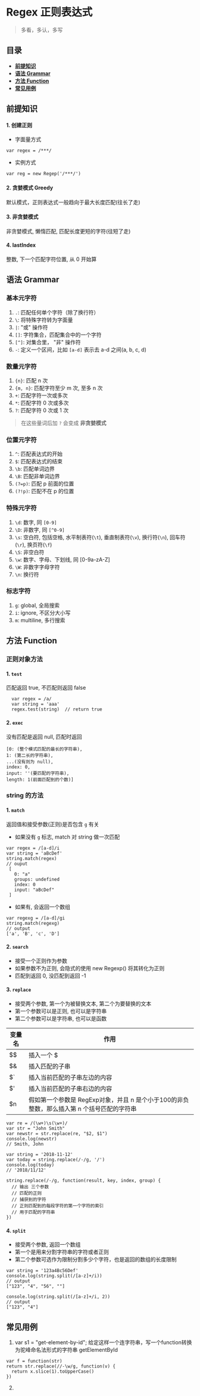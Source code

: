 # Regex 正则表达式

> 多看，多认，多写

## 目录

- **[前提知识](#前提知识)**
- **[语法 Grammar](#语法-grammar)**
- **[方法 Function](#方法-function)**
- **[常见用例](#常见用例)**

## 前提知识

#### 1. **创建正则**
- 字面量方式
```
var regex = /***/
```
- 实例方式
```
var reg = new Regep('/***/')
```
#### 2. **贪婪模式 Greedy**
默认模式，正则表达式一般趋向于最大长度匹配(往长了走)

#### 3. **非贪婪模式**
非贪婪模式, 懒惰匹配, 匹配长度更短的字符(往短了走)

#### 4. **lastIndex**
整数, 下一个匹配字符位置, 从 0 开始算

## 语法 Grammar

### 基本元字符

1. `.`: 匹配任何单个字符（除了换行符）
2. `\`: 将特殊字符转为字面量
3. `|`: "或" 操作符
4. `[]`: 字符集合，匹配集合中的一个字符
5. `[^]`: 对集合里， "非" 操作符
6. `-`: 定义一个区间，比如 `[a-d]` 表示去 a-d 之间(a, b, c, d)

### 数量元字符

1. `{n}`: 匹配 n 次
2. `{m, n}`: 匹配字符至少 m 次, 至多 n 次
3. `+`: 匹配字符一次或多次
4. `*`: 匹配字符 0 次或多次
5. `?`: 匹配字符 0 次或 1 次

> 在这些量词后加 `?` 会变成 **非贪婪模式**

### 位置元字符

1. `^`: 匹配表达式的开始
2. `$`: 匹配表达式的结束
3. `\b`: 匹配单词边界
4. `\B`: 匹配非单词边界
5. `(?=p)`: 匹配 p 前面的位置
6. `(?!p)`: 匹配不在 p 的位置

### 特殊元字符

1. `\d`: 数字, 同 `[0-9]`
2. `\D`: 非数字, 同 `[^0-9]`
3. `\s`: 空白符, 包括空格, 水平制表符(`\t`), 垂直制表符(`\v`), 换行符(`\n`), 回车符(`\r`), 换页符(`\f`)
4. `\S`: 非空白符
5. `\w`: 数字、字母、下划线, 同 [0-9a-zA-Z]
6. `\W`: 非数字字母字符
7. `\n`: 换行符

### 标志字符

1. `g`: global, 全局搜索
2. `i`: ignore, 不区分大小写
3. `m`: multiline, 多行搜索

## 方法 Function

### 正则对象方法

#### 1. `test`
匹配返回 true, 不匹配则返回 false
```
  var regex = /a/
  var string = 'aaa'
  regex.test(string)  // return true
```

#### 2. `exec`
没有匹配是返回 null, 匹配时返回
```
[0: (整个模式匹配的最长的字符串), 
1: (第二长的字符串), 
...(没有则为 null), 
index: 0, 
input: ''(要匹配的字符串), 
length: 1(前面匹配到的个数)]
```

### string 的方法

#### 1. `match`

返回值和接受参数(正则)是否包含 `g` 有关
 - 如果没有 `g` 标志, match 对 string 做一次匹配
 ```
 var regex = /[a-d]/i
 var string = 'aBcDef'
 string.match(regex)
 // ouput
  [
    0: "a"
    groups: undefined
    index: 0
    input: "aBcDef"
  ]
 ```
 - 如果有, 会返回一个数组
 ```
 var regexg = /[a-d]/gi
 string.match(regexg)
 // output
 ['a', 'B', 'c', 'D']
 ```

#### 2. `search`

- 接受一个正则作为参数
- 如果参数不为正则, 会隐式的使用 new Regexp() 将其转化为正则
- 匹配到返回 0, 没匹配到返回 -1

#### 3. `replace`

- 接受两个参数, 第一个为被替换文本, 第二个为要替换的文本
- 第一个参数可以是正则, 也可以是字符串
- 第二个参数可以是字符串, 也可以是函数

| 变量名 | 作用 |
| ------ | ------ |
| $$ | 插入一个 $ |
| $& | 	插入匹配的子串 |
| $` | 插入当前匹配的子串左边的内容 |
| $' | 插入当前匹配的子串右边的内容 |
| $n | 假如第一个参数是 RegExp对象，并且 n 是个小于100的非负整数，那么插入第 n 个括号匹配的字符串 |

```
var re = /(\w+)\s(\w+)/
var str = "John Smith"
var newstr = str.replace(re, "$2, $1")
console.log(newstr)
// Smith, John

var string = '2018-11-12'
var today = string.replace(/-/g, '/')
console.log(today)
// '2018/11/12'

string.replace(/-/g, function(result, key, index, group) {
  // 输出 三个参数
  // 匹配的正则
  // 捕获到的字符
  // 正则匹配到的每段字符的第一个字符的索引
  // 用于匹配的字符串
})
```

#### 4. `split`

- 接受两个参数, 返回一个数组
- 第一个是用来分割字符串的字符或者正则
- 第二个参数可选作为限制分割多少个字符，也是返回的数组的长度限制

```
var string = '123a4Bc56Def'
console.log(string.split(/[a-z]+/i))
// output
["123", "4", "56", ""]

console.log(string.split(/[a-z]+/i, 2))
// output
["123", "4"]
```

## 常见用例

1. var s1 = "get-element-by-id"; 给定这样一个连字符串，写一个function转换为驼峰命名法形式的字符串 getElementById
```
var f = function(str)
return str.replace(//-\w/g, function(v) {
  return x.slice(1).toUpperCase()
})
```

2. 